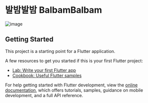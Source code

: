 # 발밤발밤 BalbamBalbam
![image](https://github.com/Capstone-4Potato/frontend-ysn/assets/102887277/c0cd23a3-d401-47ea-9054-3ddd014fa0d5)



## Getting Started

This project is a starting point for a Flutter application.

A few resources to get you started if this is your first Flutter project:

- [Lab: Write your first Flutter app](https://docs.flutter.dev/get-started/codelab)
- [Cookbook: Useful Flutter samples](https://docs.flutter.dev/cookbook)

For help getting started with Flutter development, view the
[online documentation](https://docs.flutter.dev/), which offers tutorials,
samples, guidance on mobile development, and a full API reference.
